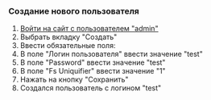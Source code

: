 ### Создание нового пользователя

1. [Войти на сайт с пользователем "admin"](../../../../0.%20Шаги/1.%20Войти%20на%20сайт%20с%20пользователем%20username.md)
1. Выбрать вкладку "Создать"
1. Ввести обязательные поля:
  1. В поле "Логин пользователя" ввести значение "test"
  1. В поле "Password" ввести значение "test"
  1. В поле "Fs Uniquifier" ввести значение "1"
1. Нажать на кнопку "Сохранить"
1. Создался пользователь с логином "test"
